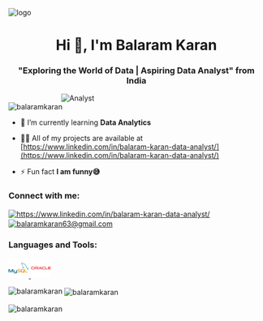 ![logo](https://media.licdn.com/dms/image/D5616AQEH-VChW_gC0Q/profile-displaybackgroundimage-shrink_350_1400/0/1716797406273?e=1723075200&v=beta&t=PsliScKWySZzw3jLA2FI9ntQNpDYhJsw-faholWkHZY)
<h1 align="center">Hi 👋, I'm Balaram Karan</h1>
<h3 align="center">"Exploring the World of Data | Aspiring Data Analyst" from India</h3>

<img align="right" alt="Analyst" width="400" src="https://user-images.githubusercontent.com/55389276/140866485-8fb1c876-9a8f-4d6a-98dc-08c4981eaf70.gif">

<p align="left"> <img src="https://komarev.com/ghpvc/?username=balaramkaran&label=Profile%20views&color=0e75b6&style=flat" alt="balaramkaran" /> </p>

- 🌱 I’m currently learning **Data Analytics**

- 👨‍💻 All of my projects are available at [https://www.linkedin.com/in/balaram-karan-data-analyst/](https://www.linkedin.com/in/balaram-karan-data-analyst/)

- ⚡ Fun fact **I am funny😅**

<h3 align="left">Connect with me:</h3>
<p align="left">
<a href="https://linkedin.com/in/https://www.linkedin.com/in/balaram-karan-data-analyst/" target="blank"><img align="center" src="https://raw.githubusercontent.com/rahuldkjain/github-profile-readme-generator/master/src/images/icons/Social/linked-in-alt.svg" alt="https://www.linkedin.com/in/balaram-karan-data-analyst/" height="30" width="40" /></a>
<a href="https://www.hackerrank.com/balaramkaran63@gmail.com" target="blank"><img align="center" src="https://raw.githubusercontent.com/rahuldkjain/github-profile-readme-generator/master/src/images/icons/Social/hackerrank.svg" alt="balaramkaran63@gmail.com" height="30" width="40" /></a>
</p>

<h3 align="left">Languages and Tools:</h3>
<p align="left"> <a href="https://www.mysql.com/" target="_blank" rel="noreferrer"> <img src="https://raw.githubusercontent.com/devicons/devicon/master/icons/mysql/mysql-original-wordmark.svg" alt="mysql" width="40" height="40"/> </a> <a href="https://www.oracle.com/" target="_blank" rel="noreferrer"> <img src="https://raw.githubusercontent.com/devicons/devicon/master/icons/oracle/oracle-original.svg" alt="oracle" width="40" height="40"/> </a> </p>

<p><img align="left" src="https://github-readme-stats.vercel.app/api/top-langs?username=balaramkaran&show_icons=true&locale=en&layout=compact" alt="balaramkaran" /></p>

<p>&nbsp;<img align="center" src="https://github-readme-stats.vercel.app/api?username=balaramkaran&show_icons=true&locale=en" alt="balaramkaran" /></p>

<p><img align="center" src="https://github-readme-streak-stats.herokuapp.com/?user=balaramkaran&" alt="balaramkaran" /></p>
